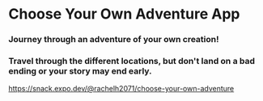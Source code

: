 # Choose Your Own Adventure App

### Journey through an adventure of your own creation!

### Travel through the different locations, but don't land on a bad ending or your story may end early.

https://snack.expo.dev/@rachelh2071/choose-your-own-adventure
